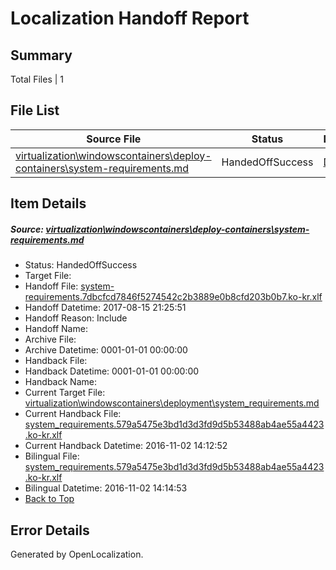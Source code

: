 # <a name='report-top'></a> Localization Handoff Report

## Summary
 Total Files | 1

## File List
 Source File | Status | Details 
 ----------- | ------ | ------- 
 [virtualization\windowscontainers\deploy-containers\system-requirements.md](https://github.com/Microsoft/Virtualization-Documentation-Private/blob/9d38a9e94227d19df2777b279adf0a8b2ff9a9ea/virtualization/windowscontainers/deploy-containers/system-requirements.md) | HandedOffSuccess | [Details](#35b05dcb5a82764b2c0b6fe4e39aa35772840ca4292)

## Item Details
##### <a name='35b05dcb5a82764b2c0b6fe4e39aa35772840ca4292'></a> Source: [virtualization\windowscontainers\deploy-containers\system-requirements.md](https://github.com/Microsoft/Virtualization-Documentation-Private/blob/9d38a9e94227d19df2777b279adf0a8b2ff9a9ea/virtualization/windowscontainers/deploy-containers/system-requirements.md)
* Status: HandedOffSuccess
* Target File: 
* Handoff File: [system-requirements.7dbcfcd7846f5274542c2b3889e0b8cfd203b0b7.ko-kr.xlf](https://github.com/MicrosoftDocs/Virtualization-Documentation-Private.handoff/blob/7d02d31db1e5721bf4208fad4fa790b936da9e82/ol-handoff/MicrosoftDocs/Virtualization-Documentation-Private.ko-kr/live/system-requirements.7dbcfcd7846f5274542c2b3889e0b8cfd203b0b7.ko-kr.xlf)
* Handoff Datetime: 2017-08-15 21:25:51
* Handoff Reason: Include
* Handoff Name: 
* Archive File: 
* Archive Datetime: 0001-01-01 00:00:00
* Handback File: 
* Handback Datetime: 0001-01-01 00:00:00
* Handback Name: 
* Current Target File: [virtualization\windowscontainers\deployment\system_requirements.md](https://github.com/MicrosoftDocs/Virtualization-Documentation-Private.ko-kr/blob/cb2bd068d5e690d25d0befe5a4ec17e8f1affb32/virtualization/windowscontainers/deployment/system_requirements.md)
* Current Handback File: [system_requirements.579a5475e3bd1d3d3fd9d5b53488ab4ae55a4423.ko-kr.xlf](https://github.com/MicrosoftDocs/Virtualization-Documentation-Private.handback/blob/40e3dbc6b70ef50e8347a9907c9aa783b0b215db/ol-handback/Microsoft/Virtualization-Documentation-Private.ko-kr/live/system_requirements.579a5475e3bd1d3d3fd9d5b53488ab4ae55a4423.ko-kr.xlf)
* Current Handback Datetime: 2016-11-02 14:12:52
* Bilingual File: [system_requirements.579a5475e3bd1d3d3fd9d5b53488ab4ae55a4423.ko-kr.xlf](https://github.com/MicrosoftDocs/Virtualization-Documentation-Private.handback/blob/40e3dbc6b70ef50e8347a9907c9aa783b0b215db/ol-handback/Microsoft/Virtualization-Documentation-Private.ko-kr/live/system_requirements.579a5475e3bd1d3d3fd9d5b53488ab4ae55a4423.ko-kr.xlf)
* Bilingual Datetime: 2016-11-02 14:14:53
* [Back to Top](#report-top)


## Error Details

Generated by OpenLocalization.
